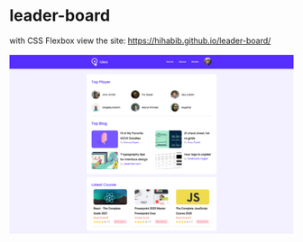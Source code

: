 ﻿# leader-board
with CSS Flexbox
view the site: https://hihabib.github.io/leader-board/
<br><br>
<img src='./images/Screenshot%202021-09-02%20at%2006-47-32%20Leader%20Board.png'>
